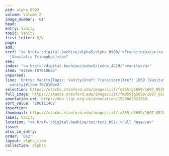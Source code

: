 ```yaml
---
pid: alpha_0992
volume: Volume 2
image_number: '61'
head:
entry: Vanity
topic: Vanity
first_letter: U/V
page:
add:
xref: "<a href='/digital-beehive/alpha5/alpha_0980/'>Transitory</a>|<a href='/digital-beehive/num7/num_2541/'>1659
  [Vanitatis Triumphus]</a>"
see:
index: "<a href='/digital-beehive/index5/index_4229/'>vanity</a>"
item: "#item-f07610be2"
unparsed:
line: 'Entry: Vanity|Topic: Vanity|Xref: Transitory|Xref: 1659 [Vanitatis Triumphus]|Index:
  vanity|#item-f07610be2'
selection: https://stacks.stanford.edu/image/iiif/fm855tg5659/1607_0528/333,1462,3007,386/full/0/default.jpg
full_image: https://stacks.stanford.edu/image/iiif/fm855tg5659/1607_0528/full/full/0/default.jpg
annotation_uri: http://dev.llgc.org.uk/annotation/1529002022869
sort_value: '206111462'
insertion:
thumbnail: https://stacks.stanford.edu/image/iiif/fm855tg5659/1607_0528/333,1462,600,180/250,/0/default.jpg
label: Vanity
location: "<a href='/digital-beehive/toc/toc2_051/'>Full Page</a>"
issue:
also_in_entry:
order: '052'
layout: alpha_item
collection: alpha5
---
```


